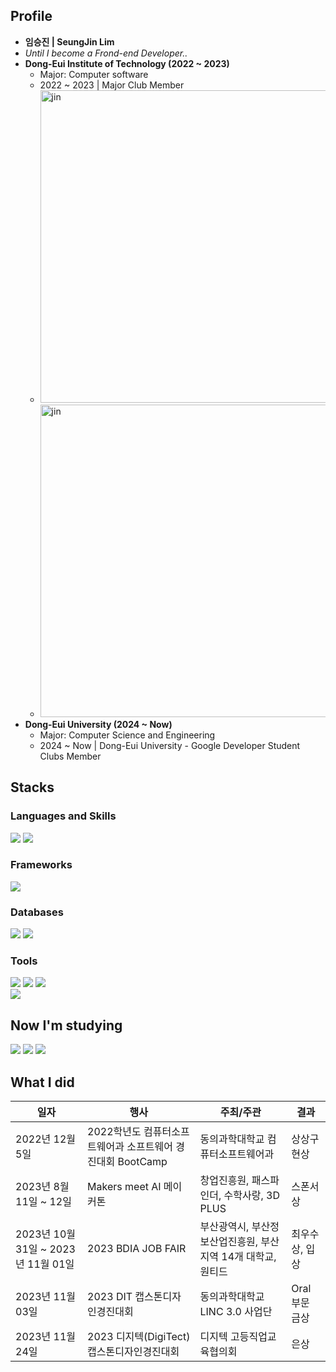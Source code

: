 <div align="left">

## Profile
- **임승진 | SeungJin Lim**
- _Until I become a Frond-end Developer.._
- **Dong-Eui Institute of Technology (2022 ~ 2023)**
  - Major: Computer software
  - 2022 ~ 2023 | Major Club Member
  - <img src="https://github.com/SeungJin051/SeungJin051/assets/83889135/3cea121c-57a8-43fa-9190-89d6d9c0b70c" width="500" title="jin">
  - <img src="https://github.com/SeungJin051/SeungJin051/assets/83889135/8fa17e30-31fc-4eb6-b854-dfbf4a66d864" width="500" title="jin">
- **Dong-Eui University (2024 ~ Now)**
  - Major: Computer Science and Engineering
  - 2024 ~ Now | Dong-Eui University - Google Developer Student Clubs Member

## Stacks
### Languages and Skills
<img src="https://img.shields.io/badge/javascript-%23323330.svg?style=for-the-badge&logo=javascript&logoColor=%23F7DF1E" />
<img src="https://img.shields.io/badge/python-3670A0?style=for-the-badge&logo=python&logoColor=ffdd54"/>
<br/>

### Frameworks
<img src="https://img.shields.io/badge/react-%2320232a.svg?style=for-the-badge&logo=react&logoColor=%2361DAFB"/>

### Databases

<img src="https://img.shields.io/badge/firebase-a08021?style=for-the-badge&logo=firebase&logoColor=ffcd34"/>  
<img src="https://img.shields.io/badge/mysql-4479A1.svg?style=for-the-badge&logo=mysql&logoColor=white"/>  

<br/>

### Tools
<img src="https://img.shields.io/badge/git-%23F05033.svg?style=for-the-badge&logo=git&logoColor=white"/>  
<img src="https://img.shields.io/badge/github-%23121011.svg?style=for-the-badge&logo=github&logoColor=white"/>  
<img src="https://img.shields.io/badge/Notion-%23000000.svg?style=for-the-badge&logo=notion&logoColor=white"/>  

<br/>

<img src="https://img.shields.io/badge/Visual%20Studio%20Code-0078d7.svg?style=for-the-badge&logo=visual-studio-code&logoColor=white"/>  

## Now I'm studying
<img src="https://img.shields.io/badge/react-%2320232a.svg?style=for-the-badge&logo=react&logoColor=%2361DAFB"/>
<img src="https://img.shields.io/badge/python-3670A0?style=for-the-badge&logo=python&logoColor=ffdd54"/>
<img src="https://img.shields.io/badge/MongoDB-%234ea94b.svg?style=for-the-badge&logo=mongodb&logoColor=white"/>

## What I did
| 일자 | 행사 | 주최/주관 | 결과 |
|------------|----------------------|----------------------|-----------|
| 2022년 12월 5일 | 2022학년도 컴퓨터소프트웨어과 소프트웨어 경진대회 BootCamp | 동의과학대학교 컴퓨터소프트웨어과 | 상상구현상 |
| 2023년 8월 11일 ~ 12일 | Makers meet AI 메이커톤 | 창업진흥원, 패스파인더, 수학사랑, 3D PLUS | 스폰서상 |
| 2023년 10월 31일 ~ 2023년 11월 01일 | 2023 BDIA JOB FAIR | 부산광역시, 부산정보산업진흥원, 부산지역 14개 대학교, 원티드 | 최우수상, 입상 |
| 2023년 11월 03일 | 2023 DIT 캡스톤디자인경진대회 | 동의과학대학교 LINC 3.0 사업단 | Oral 부문 금상 |
| 2023년 11월 24일 | 2023 디지텍(DigiTect) 캡스톤디자인경진대회 | 디지텍 고등직업교육협의회 | 은상 |

</div>
